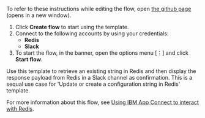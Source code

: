 To refer to these instructions while editing the flow, open [the github page](https://github.com/ot4i/app-connect-templates/blob/master/resources/markdown/Retrieve%20a%20configuration%20string%20from%20Redis_instructions.md) (opens in a new window).

1. Click **Create flow** to start using the template.
2. Connect to the following accounts by using your credentials:
   - **Redis** 
   - **Slack**
3. To start the flow, in the banner, open the options menu [⋮] and click **Start flow**.

Use this template to retrieve an existing string in Redis and then display the response payload from Redis in a Slack channel as confirmation. 
This is a sequal use case for 'Update or create a configuration string in Redis' template.

For more information about this flow, see [Using IBM App Connect to interact with Redis](https://community.ibm.com/community/user/integration/viewdocument/using-ibm-app-connect-to-interact-w).
